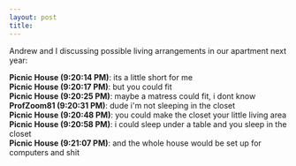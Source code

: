 ```yaml
---
layout: post
title: 
---
```


Andrew and I discussing possible living arrangements in our apartment next year:

<div class="quote">
<b>Picnic House<span class="im-time"> (9:20:14 PM)</span></b>: its a little short for me<br>
<b>Picnic House<span class="im-time"> (9:20:17 PM)</span></b>: but you could fit<br>
<b>Picnic House<span class="im-time"> (9:20:25 PM)</span></b>: maybe a matress could fit, i dont know<br>
<b>ProfZoom81<span class="im-time"> (9:20:31 PM)</span></b>: dude i'm not sleeping in the closet<br>
<b>Picnic House<span class="im-time"> (9:20:48 PM)</span></b>: you could make the closet your little living area<br>
<b>Picnic House<span class="im-time"> (9:20:58 PM)</span></b>: i could sleep under a table and you sleep in the closet<br>
<b>Picnic House<span class="im-time"> (9:21:07 PM)</span></b>: and the whole house would be set up for computers and shit

</div>
